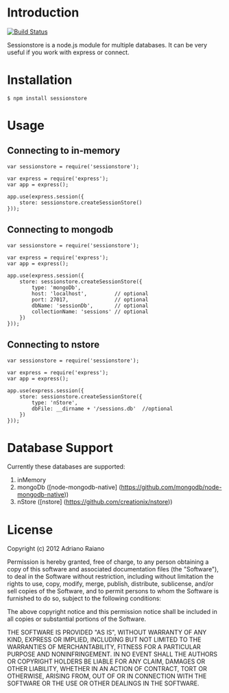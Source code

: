 # Introduction

[![Build Status](https://secure.travis-ci.org/adrai/session.png)](http://travis-ci.org/adrai/session)

Sessionstore is a node.js module for multiple databases. It can be very useful if you work with express or connect.

# Installation

    $ npm install sessionstore

# Usage

## Connecting to in-memory

	var sessionstore = require('sessionstore');

    var express = require('express');
    var app = express();

    app.use(express.session({
        store: sessionstore.createSessionStore()
    }));

## Connecting to mongodb

    var sessionstore = require('sessionstore');

    var express = require('express');
    var app = express();

    app.use(express.session({
        store: sessionstore.createSessionStore({
            type: 'mongoDb',
            host: 'localhost',         // optional
            port: 27017,               // optional
            dbName: 'sessionDb',       // optional
            collectionName: 'sessions' // optional
        })
    }));

## Connecting to nstore

    var sessionstore = require('sessionstore');

    var express = require('express');
    var app = express();

    app.use(express.session({
        store: sessionstore.createSessionStore({
            type: 'nStore',
            dbFile: __dirname + '/sessions.db'  //optional
        })
    }));


# Database Support
Currently these databases are supported:

1. inMemory
2. mongoDb ([node-mongodb-native] (https://github.com/mongodb/node-mongodb-native))
2. nStore ([nstore] (https://github.com/creationix/nstore))

# License

Copyright (c) 2012 Adriano Raiano

Permission is hereby granted, free of charge, to any person obtaining a copy
of this software and associated documentation files (the "Software"), to deal
in the Software without restriction, including without limitation the rights
to use, copy, modify, merge, publish, distribute, sublicense, and/or sell
copies of the Software, and to permit persons to whom the Software is
furnished to do so, subject to the following conditions:

The above copyright notice and this permission notice shall be included in
all copies or substantial portions of the Software.

THE SOFTWARE IS PROVIDED "AS IS", WITHOUT WARRANTY OF ANY KIND, EXPRESS OR
IMPLIED, INCLUDING BUT NOT LIMITED TO THE WARRANTIES OF MERCHANTABILITY,
FITNESS FOR A PARTICULAR PURPOSE AND NONINFRINGEMENT. IN NO EVENT SHALL THE
AUTHORS OR COPYRIGHT HOLDERS BE LIABLE FOR ANY CLAIM, DAMAGES OR OTHER
LIABILITY, WHETHER IN AN ACTION OF CONTRACT, TORT OR OTHERWISE, ARISING FROM,
OUT OF OR IN CONNECTION WITH THE SOFTWARE OR THE USE OR OTHER DEALINGS IN
THE SOFTWARE.